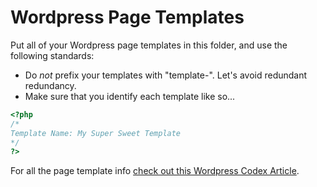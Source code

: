 # Wordpress Page Templates

Put all of your Wordpress page templates in this folder, and use the following standards:

* Do _not_ prefix your templates with "template-". Let's avoid redundant redundancy.
* Make sure that you identify each template like so...

```php
<?php
/*
Template Name: My Super Sweet Template
*/
?>
```

For all the page template info [check out this Wordpress Codex Article](https://codex.wordpress.org/Page_Templates).